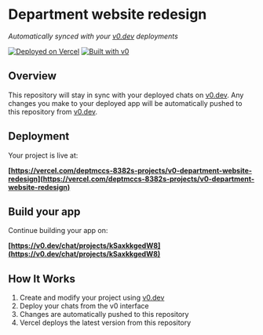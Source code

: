 # Department website redesign

*Automatically synced with your [v0.dev](https://v0.dev) deployments*

[![Deployed on Vercel](https://img.shields.io/badge/Deployed%20on-Vercel-black?style=for-the-badge&logo=vercel)](https://vercel.com/deptmccs-8382s-projects/v0-department-website-redesign)
[![Built with v0](https://img.shields.io/badge/Built%20with-v0.dev-black?style=for-the-badge)](https://v0.dev/chat/projects/kSaxkkgedW8)

## Overview

This repository will stay in sync with your deployed chats on [v0.dev](https://v0.dev).
Any changes you make to your deployed app will be automatically pushed to this repository from [v0.dev](https://v0.dev).

## Deployment

Your project is live at:

**[https://vercel.com/deptmccs-8382s-projects/v0-department-website-redesign](https://vercel.com/deptmccs-8382s-projects/v0-department-website-redesign)**

## Build your app

Continue building your app on:

**[https://v0.dev/chat/projects/kSaxkkgedW8](https://v0.dev/chat/projects/kSaxkkgedW8)**

## How It Works

1. Create and modify your project using [v0.dev](https://v0.dev)
2. Deploy your chats from the v0 interface
3. Changes are automatically pushed to this repository
4. Vercel deploys the latest version from this repository